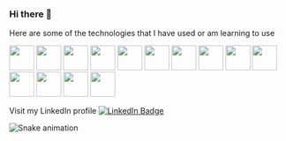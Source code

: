
 
       
### Hi there 👋


 Here are some of the technologies that I have used or am learning to use
<p>
            <img src="https://cdn.jsdelivr.net/gh/devicons/devicon/icons/java/java-original.svg" width="45" height="45"/> 
            <img src="https://cdn.jsdelivr.net/gh/devicons/devicon/icons/javascript/javascript-original.svg" width="45" height="45"/>
            <img src="https://cdn.jsdelivr.net/gh/devicons/devicon/icons/mysql/mysql-original.svg" width="45" height="45" />
            <img src="https://cdn.jsdelivr.net/gh/devicons/devicon/icons/bootstrap/bootstrap-original.svg" width="45" height="45"  />          
            <img src="https://cdn.jsdelivr.net/gh/devicons/devicon/icons/codepen/codepen-plain.svg" width="45" height="45" />          
            <img src="https://cdn.jsdelivr.net/gh/devicons/devicon/icons/mongodb/mongodb-original.svg" width="45" height="45" />          
            <img src="https://cdn.jsdelivr.net/gh/devicons/devicon/icons/nodejs/nodejs-original-wordmark.svg" width="45" height="45" />
            <img src="https://cdn.jsdelivr.net/gh/devicons/devicon/icons/react/react-original.svg" width="45" height="45" />         
            <img src="https://cdn.jsdelivr.net/gh/devicons/devicon/icons/spring/spring-plain.svg" width="45" height="45"  />        
            <img src="https://cdn.jsdelivr.net/gh/devicons/devicon/icons/ubuntu/ubuntu-plain-wordmark.svg" width="45" height="45"  />
            <img src="https://cdn.jsdelivr.net/gh/devicons/devicon/icons/npm/npm-original-wordmark.svg" width="45" height="45" />       
            <img src="https://cdn.jsdelivr.net/gh/devicons/devicon/icons/handlebars/handlebars-original.svg" width="45" height="45" />         
            <img src="https://cdn.jsdelivr.net/gh/devicons/devicon/icons/angularjs/angularjs-original.svg" width="45" height="45" />
            <img src="https://cdn.jsdelivr.net/gh/devicons/devicon/icons/vscode/vscode-original-wordmark.svg" width="45" height="45"  />          
 </p>         


Visit my LinkedIn profile
[![LinkedIn Badge](https://img.shields.io/badge/LinkedIn-Profile-informational?style=flat&logo=linkedin&logoColor=white&color=0D76A8)](https://www.linkedin.com/in/rebecca-needham-558b93227/)

![Snake animation](https://github.com/rsturn29/rsturn29/blob/output/github-contribution-grid-snake.svg)
